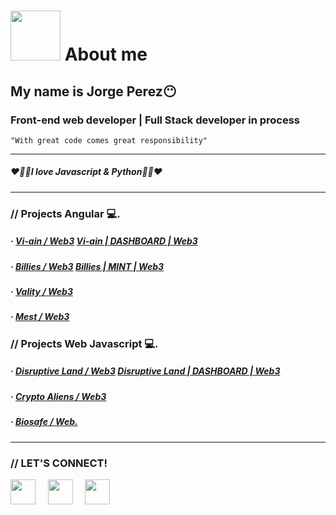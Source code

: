 # <img width="80" src="https://media.giphy.com/media/VDXnwZ3OLqobnjqIQk/giphy.gif"></img> About me 
## My name is Jorge Perez😶
### Front-end web developer | Full Stack developer in process
<code>"With great code comes great responsibility"</code>

---

##### ❤️💜💛I love Javascript & Python💛💜❤️

---

### // Projects Angular 💻. 
##### · [Vi-ain / Web3](https://vi-ain.com/)  [Vi-ain | DASHBOARD | Web3](https://vi-ain.com/dashboard)
##### · [Billies / Web3](https://billieswknd.io/)  [Billies | MINT | Web3](https://billieswknd.io/mint)
##### · [Vality / Web3](https://valityweb2022.web.app/)
##### · [Mest / Web3](https://mest.live/pages/home)



### // Projects Web Javascript 💻. 
##### · [Disruptive Land / Web3](https://disruptiveland.io/)  [Disruptive Land | DASHBOARD | Web3](https://disruptiveland.io/backoffice/dashboard)
##### · [Crypto Aliens / Web3](https://cryptoalienclub.io/)
##### · [Biosafe / Web.](#)

---

### // LET'S CONNECT!

[<img src="https://www.vectorlogo.zone/logos/facebook/facebook-icon.svg" width="40"></img>](https://www.facebook.com/JorgeDev987/) &nbsp; &nbsp;
[<img src="https://www.vectorlogo.zone/logos/instagram/instagram-icon.svg" width="40"></img>](#) &nbsp; &nbsp;
[<img src="https://www.vectorlogo.zone/logos/linkedin/linkedin-icon.svg" width="40"></img>](https://www.linkedin.com/in/jorge-luis-perez-12b1b9231/) &nbsp; &nbsp;

